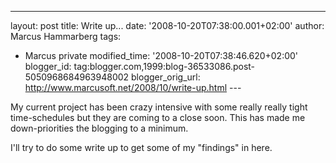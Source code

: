 ---
layout: post
title: Write up...
date: '2008-10-20T07:38:00.001+02:00'
author: Marcus Hammarberg
tags:
  - Marcus private
modified_time: '2008-10-20T07:38:46.620+02:00'
blogger_id: tag:blogger.com,1999:blog-36533086.post-5050968684963948002
blogger_orig_url: http://www.marcusoft.net/2008/10/write-up.html ---

My current project has been crazy intensive with some really really
tight time-schedules but they are coming to a close soon. This has made
me down-priorities the blogging to a minimum.

I'll try to do some write up to get some of my "findings" in here.
